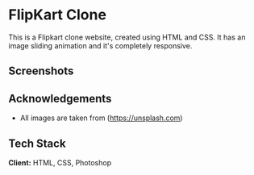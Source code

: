 
# FlipKart Clone 


This is a Flipkart clone website, created using HTML and CSS. It  has an image sliding animation and it's completely responsive.
## Screenshots



## Acknowledgements

 - All images are taken from (https://unsplash.com)

## Tech Stack

**Client:** HTML, CSS, Photoshop


